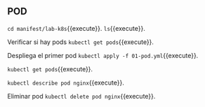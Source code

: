 ## POD


`cd manifest/lab-k8s`{{execute}}.
`ls`{{execute}}.

Verificar si hay pods
`kubectl get pods`{{execute}}.

Despliega el primer pod
`kubectl apply -f 01-pod.yml`{{execute}}.

`kubectl get pods`{{execute}}.

`kubectl describe pod nginx`{{execute}}.

Eliminar pod
`kubectl delete pod nginx`{{execute}}.

